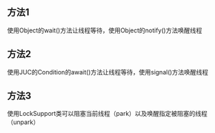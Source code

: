 方法1
---

使用Object的wait()方法让线程等待，使用Object的notify()方法唤醒线程

方法2
---

使用JUC的Condition的await()方法让线程等待，使用signal()方法唤醒线程

方法3
---

使用LockSupport类可以阻塞当前线程（park）以及唤醒指定被阻塞的线程（unpark）